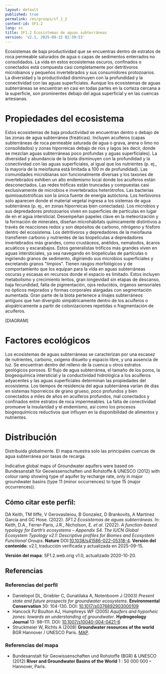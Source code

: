 ```yaml
---
layout: default
published: true
permalink: /es/groups/sf_1_2
content-id: SF1.2
lang: es
title: SF1.2 Ecosistemas de aguas subterráneas
version: 'v2.1, 2025-09-15 02:39:53'
---
```


Ecosistemas de baja productividad que se encuentras dentro de estratos de roca permeable saturados de agua o capas de sedimentos enterrados no consolidados. La vida en estos ecosistemas oscuros, confinados o conectados está compuesta casi completamente por detritívoros microbianos y pequeños invertebrados y sus consumidores protozoarios. La diversidad y la productividad disminuyen con la profundidad y la conectividad con las aguas superficiales. Aunque los ecosistemas de aguas subterráneas se encuentran en casi en todas partes en la corteza cercana a la superficie, son prominentes debajo del agua superficial y en las cuencas artesianas.

# Propiedades del ecosistema
 
Estos ecosistemas de baja productividad se encuentran dentro o debajo de las zonas de agua subterránea (freáticas). Incluyen acuíferos (capas subterráneas de roca permeable saturada de agua o grava, arena o limo no consolidados) y zonas hiporreicas debajo de ríos y lagos (es decir, donde se mezclan aguas subterráneas poco profundas y aguas superficiales). La diversidad y abundancia de la biota disminuyen con la profundidad y la conectividad con las aguas superficiales, al igual que los nutrientes (p. ej., la mayoría de la meiofauna está limitada a 100 m de profundidad). Las comunidades microbianas son funcionalmente diversas y los taxones de invertebrados exhiben un alto endemismo local donde los acuíferos están desconectados. Las redes tróficas están truncadas y compuestas casi exclusivamente de microbios e invertebrados heterótrofos. Las bacterias quimioautotróficas son la única fuente de energía autóctona. Los herbívoros solo aparecen donde el material vegetal ingresa a los sistemas de agua subterránea (p. ej., en zonas hiporreicas bien conectadas). Los microbios y sus depredadores protozoarios viven en superficies de partículas en lugar de en el agua intersticial. Desempeñan papeles clave en la meteorización y la formación de minerales, diseñan microhábitats químicamente distintivos a través de reacciones redox y son depósitos de carbono, nitrógeno y fósforo dentro del ecosistema. Los detritívoros y depredadores de la meiofauna transfieren carbono y nutrientes de las biopelículas a depredadores invertebrados más grandes, como crustáceos, anélidos, nematodos, ácaros acuáticos y escarabajos. Estos generalistas tróficos más grandes viven en aguas intersticiales, ya sea navegando en biopelículas de partículas o ingiriendo granos de sedimento, digiriendo sus microbios superficiales y excretando granos "limpios". Tienen rasgos morfológicos y de comportamiento que los equipan para la vida en aguas subterráneas oscuras y escasas en recursos donde el espacio es limitado. Estos incluyen metabolismo y crecimiento lentos, gran longevidad sin etapas de descanso, baja fecundidad, falta de pigmentación, ojos reducidos, órganos sensoriales no ópticos mejorados y formas corporales alargadas con segmentación aumentada. Gran parte de la biota pertenece a linajes subterráneos antiguos que han divergido simpátricamente dentro de los acuíferos o alopátricamente a partir de colonizaciones repetidas o fragmentación de acuíferos.

[DIAGRAM]

# Factores ecológicos
 
Los ecosistemas de aguas subterráneas se caracterizan por una escasez de nutrientes, carbono, oxígeno disuelto y espacio libre, y una ausencia de luz. Se encuentran dentro del relleno de la cuenca u otros estratos geológicos porosos. El flujo de agua subterránea, el tamaño de los poros, la biogeoquímica intersticial y la conductividad hidrológica a los acuíferos adyacentes y las aguas superficiales determinan las propiedades del ecosistema. Los tiempos de residencia del agua subterránea varían de días en sistemas hiporreicos de grano grueso, poco profundos y bien conectados a miles de años en acuíferos profundos, mal conectados y confinados entre estratos de roca impermeables. La falta de conectividad promueve la insularidad y el endemismo, así como los procesos biogeoquímicos reductivos que influyen en la disponibilidad de alimentos y nutrientes.
 
# Distribución
 
Distribuida globalmente. El mapa muestra solo las principales cuencas de agua subterránea por tasas de recarga.

Indicative global maps of Groundwater aquifers were based on Bundesanstalt für Geowissenschaften und Rohstoffe & UNESCO (2012) with colour ramp showing type of aquifer by recharge rate, only in major groundwater basins (type 11 (minor occurrences) to type 15 (major occurrences)).

## Cómo citar este perfil:

DA Keith, TM Iliffe, V Gerovasileiou, B Gonzalez, D Brankovits, A Martínez García and GC Hose. (2022). *SF1.2 Ecosistemas de aguas subterráneas*. In: Keith, D.A., Ferrer-Paris, J.R., Nicholson, E. *et al.* (2022). *A function-based typology for Earth’s ecosystems – Appendix S4. The IUCN Global Ecosystem Typology v2.1: Descriptive profiles for Biomes and Ecosystem Functional Groups*. **Nature** DOI:[10.1038/s41586-022-05318-4](https://doi.org/10.1038/s41586-022-05318-4).
**Versión del contenido**: v2.1, traducción verificada y actualizada en 2025-09-15.

**Versión del mapa**: SF1.2.web.orig v1.0, actualizado 2020-10-20.

## Referencias

### Referencias del perfil
* Danielopol DL, Griebler C, Gunatilaka A, Notenboom J  (2003) *Present state and future prospects for groundwater ecosystems*. **Environmental Conservation** 30: 104-130. DOI: [10.1017/s0376892903000109](http://doi.org/10.1017/s0376892903000109)
* Hancock PJ Boulton AJ, Humphreys WF  (2005) *Aquifers and hyporheic zones: towards an understanding of groundwater*. **Hydrogeology Journal** 13: 98–111. DOI: [10.1007/s10040-004-0421-6](http://doi.org/10.1007/s10040-004-0421-6)
* Struckmeier W, Richts A  (2008) **Groundwater resources of the world** BGR Hannover / UNESCO Paris. [MAP](https://groundwaterportal.net/sites/default/files/GroundwaterResources%26TBAsMap_WHYMAP.pdf).

### Referencias del mapa
* Bundesanstalt für Geowissenschaften und Rohstoffe (BGR) & UNESCO (2012) **River and Groundwater Basins of the World** 1 : 50 000 000 – Hannover, Paris.
